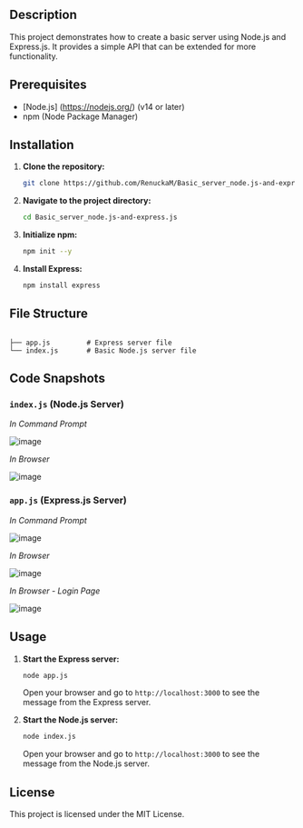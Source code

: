 ## Description
This project demonstrates how to create a basic server using Node.js and Express.js. It provides a simple API that can be extended for more functionality.

## Prerequisites
- [Node.js] (https://nodejs.org/) (v14 or later)
- npm (Node Package Manager)

## Installation

1. **Clone the repository:**
   ```bash
   git clone https://github.com/RenuckaM/Basic_server_node.js-and-express.js.git
   ```

2. **Navigate to the project directory:**
   ```bash
   cd Basic_server_node.js-and-express.js
   ```

3. **Initialize npm:**
   ```bash
   npm init --y
   ```

4. **Install Express:**
   ```bash
   npm install express
   ```

## File Structure
```

├── app.js         # Express server file
└── index.js       # Basic Node.js server file
```

## Code Snapshots

### `index.js` (Node.js Server)

*In Command Prompt*

![image](https://github.com/user-attachments/assets/0263336d-a058-415a-af23-6bdcc1cc6778)

*In Browser*

![image](https://github.com/user-attachments/assets/643f5f13-b9c9-4845-b448-59c68e7c37ed)

### `app.js` (Express.js Server)

*In Command Prompt*

![image](https://github.com/user-attachments/assets/c6c6476e-9cea-46d7-8383-58c5bb1f1b62)

*In Browser*

![image](https://github.com/user-attachments/assets/7f7dbb6e-0b3c-4379-ab67-dea1a1832bc9)

*In Browser - Login Page*

![image](https://github.com/user-attachments/assets/8b3e34ba-2332-404d-b376-997f473d5177)

## Usage
1. **Start the Express server:**
   ```bash
   node app.js
   ```
   Open your browser and go to `http://localhost:3000` to see the message from the Express server.

2. **Start the Node.js server:**
   ```bash
   node index.js
   ```
   Open your browser and go to `http://localhost:3000` to see the message from the Node.js server.

## License
This project is licensed under the MIT License.
